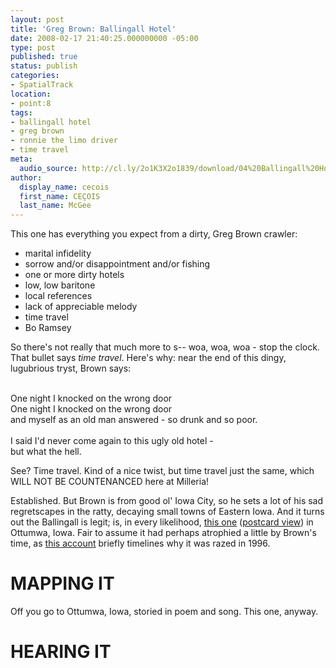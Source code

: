 ```yaml
---
layout: post
title: 'Greg Brown: Ballingall Hotel'
date: 2008-02-17 21:40:25.000000000 -05:00
type: post
published: true
status: publish
categories:
- SpatialTrack
location:
- point:8
tags:
- ballingall hotel
- greg brown
- ronnie the limo driver
- time travel
meta:
  audio_source: http://cl.ly/2o1K3X2o1839/download/04%20Ballingall%20Hotel.mp3
author:
  display_name: cecois
  first_name: CEÇOIS
  last_name: McGee
---
```



This one has everything you expect from a dirty, Greg Brown crawler: 

* marital infidelity
* sorrow and/or disappointment and/or fishing
* one or more dirty hotels
* low, low baritone
* local references
* lack of appreciable melody
* time travel
* Bo Ramsey

So there's not really that much more to s-- woa, woa, woa - stop the clock. That bullet says *time travel*. Here's why: near the end of this dingy, lugubrious tryst, Brown says:
<div class="lyrics"><br />
One night I knocked on the wrong door<br />
One night I knocked on the wrong door<br />
and myself as an old man answered - so drunk and so poor.<br />
<br />
I said I'd never come again to this ugly old hotel -<br />
but what the hell.</em></div>

See? Time travel. Kind of a nice twist, but time travel just the same, which WILL NOT BE COUNTENANCED here at Milleria!

Established. But Brown is from good ol' Iowa City, so he sets a lot of his sad regretscapes in the ratty, decaying small towns of Eastern Iowa. And it turns out the Ballingall is legit; is, in every likelihood, <a href="http://www.flickr.com/photos/34086110@N06/4498258908/">this one</a> (<a href="http://www.flickr.com/photos/34086110@N06/4497624499/">postcard view</a>) in Ottumwa, Iowa. Fair to assume it had perhaps atrophied a little by Brown's time, as <a href="http://books.google.com/books?id=7tAgAuOGN3oC&amp;pg=PA124&amp;lpg=PA124&amp;dq=ottumwa+%22ballingall+hotel%22&amp;source=web&amp;ots=grHuf-e9bo&amp;sig=mSvvDmn823MjPLT5pfKaDOaRA2A">this account</a> briefly timelines why it was razed in 1996.

# MAPPING IT
<span data-target="milleria" data-id="g.8" class="trigger">Off you go to Ottumwa, Iowa</span>, storied in poem and song. This one, anyway.

# HEARING IT
<!--<iframe src="https://embed.spotify.com/?uri=spotify%3Atrack%3A2U0bIrPy0sbTTXQFDACflh" width="400" height="180" frameborder="0" allowtransparency="true"></iframe>-->